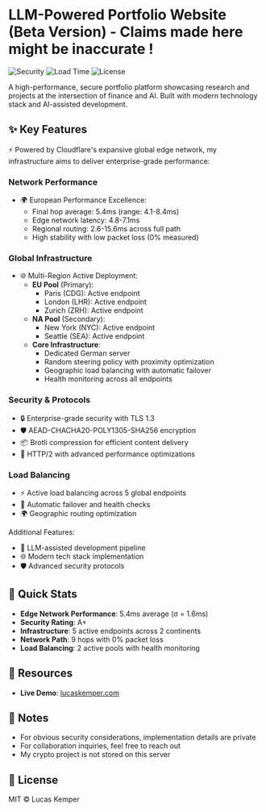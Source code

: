 # LLM-Powered Portfolio Website (Beta Version) - Claims made here might be inaccurate !

![Security](https://img.shields.io/badge/Security-A+-darkgreen) ![Load Time](https://img.shields.io/badge/Load%20Time-<10ms-brightgreen) ![License](https://img.shields.io/badge/License-MIT-blue)

A high-performance, secure portfolio platform showcasing research and projects at the intersection of finance and AI. Built with modern technology stack and AI-assisted development.

## ✨ Key Features

⚡ Powered by Cloudflare's expansive global edge network, my infrastructure aims to deliver enterprise-grade performance:

### Network Performance
- 🌍 European Performance Excellence:
  - Final hop average: 5.4ms (range: 4.1-8.4ms)
  - Edge network latency: 4.8-7.1ms
  - Regional routing: 2.6-15.6ms across full path
  - High stability with low packet loss (0% measured)

### Global Infrastructure
- 🌐 Multi-Region Active Deployment:
  - **EU Pool** (Primary):
    - Paris (CDG): Active endpoint
    - London (LHR): Active endpoint
    - Zurich (ZRH): Active endpoint
  - **NA Pool** (Secondary):
    - New York (NYC): Active endpoint
    - Seattle (SEA): Active endpoint
  - **Core Infrastructure**:
    - Dedicated German server
    - Random steering policy with proximity optimization
    - Geographic load balancing with automatic failover
    - Health monitoring across all endpoints

### Security & Protocols
- 🔒 Enterprise-grade security with TLS 1.3
- 🛡️ AEAD-CHACHA20-POLY1305-SHA256 encryption
- 📦 Brotli compression for efficient content delivery
- 🚀 HTTP/2 with advanced performance optimizations

### Load Balancing
- ⚡ Active load balancing across 5 global endpoints
- 🔄 Automatic failover and health checks
- 🌍 Geographic routing optimization

Additional Features:
- 🤖 LLM-assisted development pipeline
- 🌐 Modern tech stack implementation
- 🛡️ Advanced security protocols 

## 🚀 Quick Stats
- **Edge Network Performance**: 5.4ms average (σ = 1.6ms)
- **Security Rating**: A+
- **Infrastructure**: 5 active endpoints across 2 continents
- **Network Path**: 9 hops with 0% packet loss
- **Load Balancing**: 2 active pools with health monitoring

## 🔗 Resources
- **Live Demo**: [lucaskemper.com](https://lucaskemper.com)

## 📝 Notes
- For obvious security considerations, implementation details are private
- For collaboration inquiries, feel free to reach out
- My crypto project is not stored on this server

## 📜 License
MIT © Lucas Kemper

